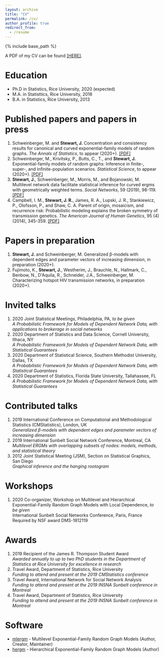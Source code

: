 ```yaml
---
layout: archive
title: "CV"
permalink: /cv/
author_profile: true
redirect_from:
  - /resume
---
```


{% include base_path %}

A PDF of my CV can be found <a href="https://jrstew.github.io/files/cv.pdf">[HERE]</a>.

Education
======
* Ph.D in Statistics, Rice University, 2020 (expected)
* M.A. in Statisttics, Rice University, 2018
* B.A. in Statistics, Rice University, 2013


Published papers and papers in press
======
<ol>
<li>
Schweinberger, M. and <b>Stewart, J.</b>
Concentration and consistency results for canonical and curved exponential-family models of random graphs.
<i>The Annals of Statistics</i>, to appear (2020+).
<a href="https://jrstew.github.io/files/aos.pdf">[PDF]</a>
</li>
<li>
Schweinberger, M., Krivitsky, P., Butts, C., T., and <b>Stewart, J.</b>
Exponential-family models of random graphs: Inference in finite-, super-, and infinite-population scenarios.
<i>Statistical Science</i>, to appear (2020+).
<a href="https://jrstew.github.io/files/stat_science.pdf">[PDF]</a>
</li>
<li>
<b>Stewart, J.</b>, Schweinberger, M., Morris, M., and Bojanowski, M.
Multilevel network data facilitate statistical inference for curved ergms with geometrically weighted terms.
<i>Social Networks</i>, 59 (2019), 98-119.
<a href="https://jrstew.github.io/files/social_networks.pdf">[PDF]</a>
</li>
<li>
Campbell, I. M., <b>Stewart, J. R.</b>, James, R. A., Lupski, J. R., Stankiewicz, P., Olofsson, P., and Shaw, C. A.
Parent of origin, mosaicism, and recurrence risk: Probabilistic modeling explains the broken symmetry of transmission genetics.
<i>The American Journal of Human Genetics</i>, 95 (4) (2014), 345-359.
<a href="https://jrstew.github.io/files/ajhg.pdf">[PDF]</a>
</li>
</ol>


Papers in preparation
===========
<ol>
<li>
<b>Stewart, J.</b> and Schweinberger, M.
Generalized β-models with dependent edges and parameter vectors of increasing dimension, in preparation (2020+).
</li>
<li>
Fujimoto, K., <b>Stewart, J.</b>, Westherim, J., Brauchle, N., Hallmark, C., Benbow, N., D&#39;Aquila, R., Schneider, J.A., Schweinberger, M.
Characterizing hotspot HIV transmission networks, in preparation (2020+).
</li>
</ol>


Invited talks
=======
<ol>
<li>
2020 Joint Statistical Meetings, Philadelphia, PA, <i>to be given</i><br>
<i>A Probabilistic Framework for Models of Dependent Network Data, with applications to brokerage in social networks</i>
</li>
<li>
2020 Department of Statistics and Data Science, Cornell University, Ithaca, NY<br>
<i>A Probabilistic Framework for Models of Dependent Network Data, with Statistical Guarantees</i>
</li>
<li>
2020 Department of Statistical Science, Southern Methodist University, Dallas, TX<br>
<i>A Probabilistic Framework for Models of Dependent Network Data, with Statistical Guarantees</i>
</li>
<li>
2020 Department of Statistics, Florida State University, Tallahassee, FL<br>
<i>A Probabilistic Framework for Models of Dependent Network Data, with Statistical Guarantees</i>
</li>
</ol> 
  
Contributed talks
======
<ol>
<li>
2019 International Conference on Computational and Methodological Statistics (CMStatistics), London, UK<br>
<i>Generalized β-models with dependent edges and parameter vectors of increasing dimension</i>
</li>
<li>
2019 International Sunbelt Social Network Conference, Montreal, CA<br>
<i>Multilevel ERGMs with overlapping subsets of nodes: models, methods, and statistical theory</i>
</li>
<li>
2012 Joint Statistical Meeting (JSM), Section on Statistical Graphics, San Diego<br>
<i>Graphical inference and the hanging rootogram</i>
</li>
</ol>

Workshops 
=======
<ol>
<li>
2020 Co-organizer, Workshop on Multilevel and Hierarchical Exponential-Family Random Graph Models with Local Dependence, <i>to be given</i><br>
International Sunbelt Social Networks Conference, Paris, France<br>
Required by NSF award DMS-1812119
</li>
</ol>


Awards
=======
<ol>
<li>
2019 Recipient of the James R. Thompson Student Award<br>
<i>Awarded annually to up to two PhD students in the Department of Statistics at Rice University for excellence in research</i>
</li>
<li>
Travel Award, Department of Statistics, Rice University<br>
<i>Funding to attend and present at the 2019 CMStatistics conference</i>
</li>
<li>
Travel Award, International Network for Social Network Analysis<br>
<i>Funding to attend and present at the 2019 INSNA Sunbelt conference in Montreal</i>
</li>
<li>
Travel Award, Department of Statistics, Rice University<br>
<i>Funding to attend and present at the 2019 INSNA Sunbelt conference in Montreal</i>
</li>
</ol>


 
Software 
======
<ul>
  <li><a href="https://cran.r-project.org/package=mlergm">mlergm</a> - Multilevel Exponential-Family Random Graph Models (Author, Creator, Maintainer)</li>
  <li><a href="https://cran.r-project.org/package=hergm">hergm</a> - Hierarchical Exponential-Family Random Graph Models (Author)</li>
</ul>

 
